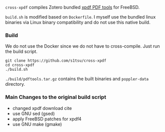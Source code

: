 `cross-xpdf` compiles Zotero bundled [xpdf PDF tools](https://www.xpdfreader.com/) for FreeBSD.

`build.sh` is modified based on `Dockerfile`.
I myself use the bundled linux binaries via Linux binary compatibility and do not use this native build.

### Build

We do not use the Docker since we do not have to cross-compile.
Just run the build script.

```
git clone https://github.com/s1tsu/cross-xpdf
cd cross-xpdf
./build.sh
```

`./build/pdftools.tar.gz` contains the built binaries and `poppler-data` directory.


### Main Changes to the original build script
- changed xpdf download cite
- use GNU sed (gsed)
- apply FreeBSD patches for xpdf4
- use GNU make (gmake)